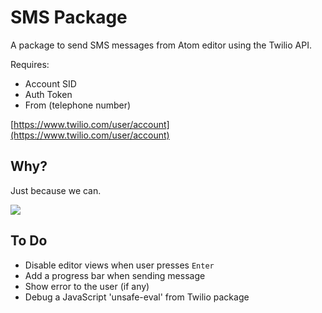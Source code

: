 # SMS Package

A package to send SMS messages from Atom editor using the Twilio API.

Requires:
 * Account SID
 * Auth Token
 * From (telephone number)

[https://www.twilio.com/user/account](https://www.twilio.com/user/account)

## Why?

Just because we can.

![](https://cloud.githubusercontent.com/assets/7937/4125012/c62e72e8-32dd-11e4-9a88-3a2165a9bf0f.jpg)

## To Do
  * Disable editor views when user presses `Enter`
  * Add a progress bar when sending message
  * Show error to the user (if any)
  * Debug a JavaScript 'unsafe-eval' from Twilio package
